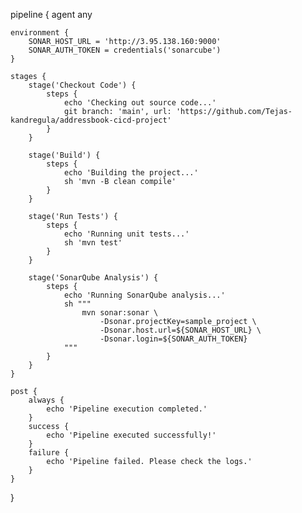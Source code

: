 pipeline {
    agent any

    environment {
        SONAR_HOST_URL = 'http://3.95.138.160:9000'
        SONAR_AUTH_TOKEN = credentials('sonarcube')
    }

    stages {
        stage('Checkout Code') {
            steps {
                echo 'Checking out source code...'
                git branch: 'main', url: 'https://github.com/Tejas-kandregula/addressbook-cicd-project'
            }
        }

        stage('Build') {
            steps {
                echo 'Building the project...'
                sh 'mvn -B clean compile'
            }
        }

        stage('Run Tests') {
            steps {
                echo 'Running unit tests...'
                sh 'mvn test'
            }
        }

        stage('SonarQube Analysis') {
            steps {
                echo 'Running SonarQube analysis...'
                sh """
                    mvn sonar:sonar \
                        -Dsonar.projectKey=sample_project \
                        -Dsonar.host.url=${SONAR_HOST_URL} \
                        -Dsonar.login=${SONAR_AUTH_TOKEN}
                """
            }
        }
    }

    post {
        always {
            echo 'Pipeline execution completed.'
        }
        success {
            echo 'Pipeline executed successfully!'
        }
        failure {
            echo 'Pipeline failed. Please check the logs.'
        }
    }
}